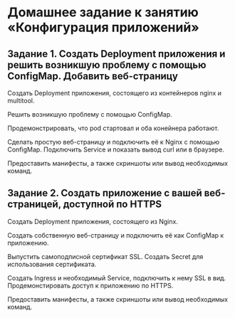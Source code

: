 # Домашнее задание к занятию «Конфигурация приложений»


## Задание 1. Создать Deployment приложения и решить возникшую проблему с помощью ConfigMap. Добавить веб-страницу

Создать Deployment приложения, состоящего из контейнеров nginx и multitool.

Решить возникшую проблему с помощью ConfigMap.

Продемонстрировать, что pod стартовал и оба конейнера работают.

Сделать простую веб-страницу и подключить её к Nginx с помощью ConfigMap. Подключить Service и показать вывод curl или в браузере.

Предоставить манифесты, а также скриншоты или вывод необходимых команд.

## Задание 2. Создать приложение с вашей веб-страницей, доступной по HTTPS

Создать Deployment приложения, состоящего из Nginx.

Создать собственную веб-страницу и подключить её как ConfigMap к приложению.

Выпустить самоподписной сертификат SSL. Создать Secret для использования сертификата.

Создать Ingress и необходимый Service, подключить к нему SSL в вид. Продемонстировать доступ к приложению по HTTPS.

Предоставить манифесты, а также скриншоты или вывод необходимых команд.
